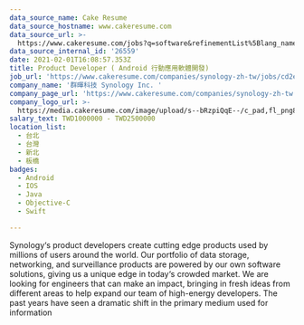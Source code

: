 ```yaml
---
data_source_name: Cake Resume
data_source_hostname: www.cakeresume.com
data_source_url: >-
  https://www.cakeresume.com/jobs?q=software&refinementList%5Blang_name%5D%5B0%5D=English&refinementList%5Bsalary_type%5D=per_year&range%5Bsalary_range%5D%5Bmin%5D=1000000&page=2
data_source_internal_id: '26559'
date: 2021-02-01T16:08:57.353Z
title: Product Developer ( Android 行動應用軟體開發)
job_url: 'https://www.cakeresume.com/companies/synology-zh-tw/jobs/cd2eca'
company_name: '群暉科技 Synology Inc. '
company_page_url: 'https://www.cakeresume.com/companies/synology-zh-tw'
company_logo_url: >-
  https://media.cakeresume.com/image/upload/s--bRzpiQqE--/c_pad,fl_png8,h_200,w_200/v1562310837/lyd0wozvo39ycoc8t2ke.png
salary_text: TWD1000000 - TWD2500000
location_list:
  - 台北
  - 台灣
  - 新北
  - 板橋
badges:
  - Android
  - IOS
  - Java
  - Objective-C
  - Swift

---
```


Synology‘s product developers create cutting edge products used by millions of users around the world. Our portfolio of data storage, networking, and surveillance products are powered by our own software solutions, giving us a unique edge in today‘s crowded market. We are looking for engineers that can make an impact, bringing in fresh ideas from different areas to help expand our team of high-energy developers. The past years have seen a dramatic shift in the primary medium used for information